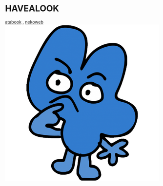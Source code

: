 # HAVEALOOK 
[atabook](https://ryon.atabook.org/) , [nekoweb](https://nekoweb.org/)
![image alt](https://github.com/V1rusXH4v0c/HAVEALOOK/blob/6ae2f4ae320c738eefcbcd09d3c0a49bdc51ab67/Four-Bfb.png)
